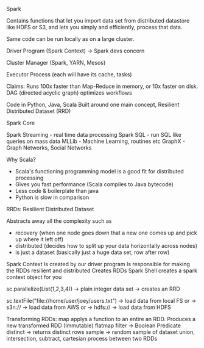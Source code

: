 Spark

Contains functions that let you import data set from distributed datastore like HDFS or S3, and lets you simply and efficiently, process that data.

Same code can be run locally as on a large cluster.

Driver Program (Spark Context) -> Spark devs concern

Cluster Manager (Spark, YARN, Mesos)

Executor Process (each will have its cache, tasks)


Claims: 
Runs 100x faster than Map-Reduce in memory, or 10x faster on disk.
DAG (directed acyclic graph) optimizes workflows

Code in Python, Java, Scala
Built around one main concept, Resilient Distributed Dataset (RRD)


Spark Core

Spark Streaming - real time data processing
Spark SQL - run SQL like queries on mass data
MLLib - Machine Learning, routines etc
GraphX - Graph Networks, Social Networks

Why Scala?
* Scala's functioning programming model is a good fit for distributed processing
* Gives you fast performance (Scala compiles to Java bytecode)
* Less code & boilerplate than java
* Python is slow in comparison

RRDs: Resilient Distributed Dataset

Abstracts away all the complexity such as 
- recovery (when one node goes down that a new one comes up and pick up where it left off)
- distributed (decides how to split up your data horizontally across nodes)
- is just a dataset (basically just a huge data set, row after row)

Spark Context
Is created by our driver program
Is responsible for making the RDDs resilient and distributed
Creates RDDs
Spark Shell creates a spark context object for you

sc.parallelize(List(1,2,3,4)) -> plain integer data set -> creates an RRD

sc.textFile("file://home/user/joey/users.txt") -> load data from local FS
or -> s3n:// -> load data from AWS
or -> hdfs:// -> load data from HDFS

Transforming RDDs:
map
applys a function to an entire an RDD. Produces a new transformed RDD (Immutable)
flatmap
filter -> Boolean Predicate
distinct -> returns distinct rows
sample -> random sample of dataset
union, intersection, subtract, cartesian
process between two RDDs


